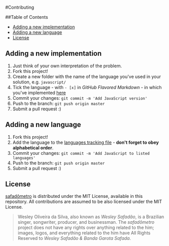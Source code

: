 #Contributing

##Table of Contents

- [Adding a new implementation](#adding-a-new-implementation)
- [Adding a new language](#adding-a-new-language)
- [License](#license)

## Adding a new implementation

1. Just think of your own interpretation of the problem.
1. Fork this project!
1. Create a new folder with the name of the language you've used in your solution, e.g. `javascript/`
1. Tick the language - with `- [x]` in *GitHub Flavored Markdown* - in which
you've implemented [here](STATUS.md)
1. Commit your changes: `git commit -m 'Add JavaScript version'`
1. Push to the branch: `git push origin master`
1. Submit a pull request :)

## Adding a new language

1. Fork this project!
1. Add the language to the [languages tracking file](STATUS.md) - **don't forget to obey alphabetical order**.
1. Commit your changes: `git commit -m 'Add JavaScript to listed languages'`
1. Push to the branch: `git push origin master`
1. Submit a pull request :)

## License

[safadômetro](https://github.com/mabrasil/safadometro) is distributed under the
MIT License, available in this repository. All contributions are assumed to be also licensed under
the MIT License.

> Wesley Oliveira da Silva, also known as *Wesley Safadão*, is a Brazilian singer, songwriter, producer, and businessman. The *safadômetro* project does not have any rights over anything related to the him; images, logos, and everything related to the him have All Rights Reserved to *Wesley Safadão & Banda Garota Safada*.

